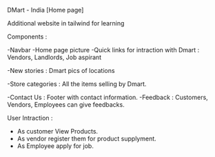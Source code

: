 DMart - India [Home page]

Additional website in tailwind for learning

Components :

-Navbar
-Home page picture
-Quick links for intraction with Dmart : Vendors, Landlords, Job aspirant

-New stories : Dmart pics of locations

-Store categories : All the items selling by Dmart.

-Contact Us : Footer with contact information.
-Feedback : Customers, Vendors, Employees can give feedbacks.

User Intraction :

- As customer View Products.
- As vendor register them for product supplyment.
- As Employee apply for job.
